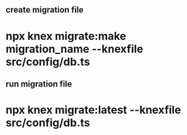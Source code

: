 ## create migration file

# npx knex migrate:make migration_name --knexfile src/config/db.ts

## run migration file

# npx knex migrate:latest --knexfile src/config/db.ts
